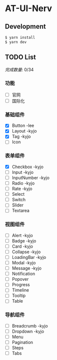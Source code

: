 # AT-UI-Nerv

<p align="center">
  
</p>

## Development

```bash
$ yarn install
$ yarn dev
```

## TODO List

*完成数量*: 0/34

### 功能 
- [ ] 官网
- [ ] 国际化

### 基础组件 
- [x] Button -lee    
- [x] Layout  -kyjo   
- [x] Tag -kyjo       
- [ ] Icon       

### 表单组件 
- [x] Checkbox -kyjo     
- [ ] Input  -kyjo    
- [ ] InputNumber -kyjo     
- [ ] Radio -kyjo    
- [ ] Rate -kyjo     
- [ ] Select       
- [ ] Switch      
- [ ] Slider      
- [ ] Textarea       

### 视图组件 
- [ ] Alert -kyjo   
- [ ] Badge -kyjo    
- [ ] Card -kyjo    
- [ ] Collapse -kyjo  
- [ ] LoadingBar -kyjo    
- [ ] Modal -kyjo    
- [ ] Message -kyjo  
- [ ] Notification     
- [ ] Popover     
- [ ] Progress     
- [ ] Timeline     
- [ ] Tooltip     
- [ ] Table     

### 导航组件 
- [ ] Breadcrumb -kyjo  
- [ ] Dropdown  -kyjo   
- [ ] Menu     
- [ ] Pagination     
- [ ] Steps     
- [ ] Tabs     
